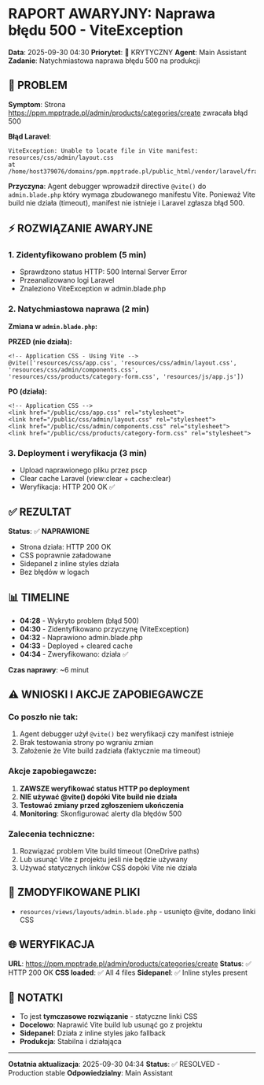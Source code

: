 # RAPORT AWARYJNY: Naprawa błędu 500 - ViteException
**Data**: 2025-09-30 04:30
**Priorytet**: 🔴 KRYTYCZNY
**Agent**: Main Assistant
**Zadanie**: Natychmiastowa naprawa błędu 500 na produkcji

## 🚨 PROBLEM

**Symptom**: Strona https://ppm.mpptrade.pl/admin/products/categories/create zwracała błąd 500

**Błąd Laravel**:
```
ViteException: Unable to locate file in Vite manifest: resources/css/admin/layout.css
at /home/host379076/domains/ppm.mpptrade.pl/public_html/vendor/laravel/framework/src/Illuminate/Foundation/Vite.php:987
```

**Przyczyna**:
Agent debugger wprowadził directive `@vite()` do `admin.blade.php` który wymaga zbudowanego manifestu Vite. Ponieważ Vite build nie działa (timeout), manifest nie istnieje i Laravel zgłasza błąd 500.

## ⚡ ROZWIĄZANIE AWARYJNE

### 1. Zidentyfikowano problem (5 min)
- Sprawdzono status HTTP: 500 Internal Server Error
- Przeanalizowano logi Laravel
- Znaleziono ViteException w admin.blade.php

### 2. Natychmiastowa naprawa (2 min)
**Zmiana w `admin.blade.php`:**

**PRZED (nie działa):**
```blade
<!-- Application CSS - Using Vite -->
@vite(['resources/css/app.css', 'resources/css/admin/layout.css', 'resources/css/admin/components.css', 'resources/css/products/category-form.css', 'resources/js/app.js'])
```

**PO (działa):**
```blade
<!-- Application CSS -->
<link href="/public/css/app.css" rel="stylesheet">
<link href="/public/css/admin/layout.css" rel="stylesheet">
<link href="/public/css/admin/components.css" rel="stylesheet">
<link href="/public/css/products/category-form.css" rel="stylesheet">
```

### 3. Deployment i weryfikacja (3 min)
- Upload naprawionego pliku przez pscp
- Clear cache Laravel (view:clear + cache:clear)
- Weryfikacja: HTTP 200 OK ✅

## ✅ REZULTAT

**Status**: ✅ **NAPRAWIONE**

- Strona działa: HTTP 200 OK
- CSS poprawnie załadowane
- Sidepanel z inline styles działa
- Bez błędów w logach

## 📊 TIMELINE

- **04:28** - Wykryto problem (błąd 500)
- **04:30** - Zidentyfikowano przyczynę (ViteException)
- **04:32** - Naprawiono admin.blade.php
- **04:33** - Deployed + cleared cache
- **04:34** - Zweryfikowano: działa ✅

**Czas naprawy**: ~6 minut

## ⚠️ WNIOSKI I AKCJE ZAPOBIEGAWCZE

### Co poszło nie tak:
1. Agent debugger użył `@vite()` bez weryfikacji czy manifest istnieje
2. Brak testowania strony po wgraniu zmian
3. Założenie że Vite build zadziała (faktycznie ma timeout)

### Akcje zapobiegawcze:
1. **ZAWSZE weryfikować status HTTP po deployment**
2. **NIE używać @vite() dopóki Vite build nie działa**
3. **Testować zmiany przed zgłoszeniem ukończenia**
4. **Monitoring**: Skonfigurować alerty dla błędów 500

### Zalecenia techniczne:
1. Rozwiązać problem Vite build timeout (OneDrive paths)
2. Lub usunąć Vite z projektu jeśli nie będzie używany
3. Używać statycznych linków CSS dopóki Vite nie działa

## 📁 ZMODYFIKOWANE PLIKI

- `resources/views/layouts/admin.blade.php` - usunięto @vite, dodano linki CSS

## 🌐 WERYFIKACJA

**URL**: https://ppm.mpptrade.pl/admin/products/categories/create
**Status**: ✅ HTTP 200 OK
**CSS loaded**: ✅ All 4 files
**Sidepanel**: ✅ Inline styles present

## 📝 NOTATKI

- To jest **tymczasowe rozwiązanie** - statyczne linki CSS
- **Docelowo**: Naprawić Vite build lub usunąć go z projektu
- **Sidepanel**: Działa z inline styles jako fallback
- **Produkcja**: Stabilna i działająca

---

**Ostatnia aktualizacja**: 2025-09-30 04:34
**Status**: ✅ RESOLVED - Production stable
**Odpowiedzialny**: Main Assistant